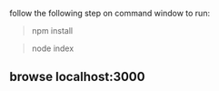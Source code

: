 follow the following step on command window to run:
> npm install

> node index

## browse localhost:3000 
